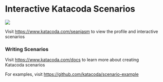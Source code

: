 # Interactive Katacoda Scenarios

[![](http://shields.katacoda.com/katacoda/seanjasm/count.svg)](https://www.katacoda.com/seanjasm "Get your profile on Katacoda.com")

Visit https://www.katacoda.com/seanjasm to view the profile and interactive scenarios

### Writing Scenarios
Visit https://www.katacoda.com/docs to learn more about creating Katacoda scenarios

For examples, visit https://github.com/katacoda/scenario-example
